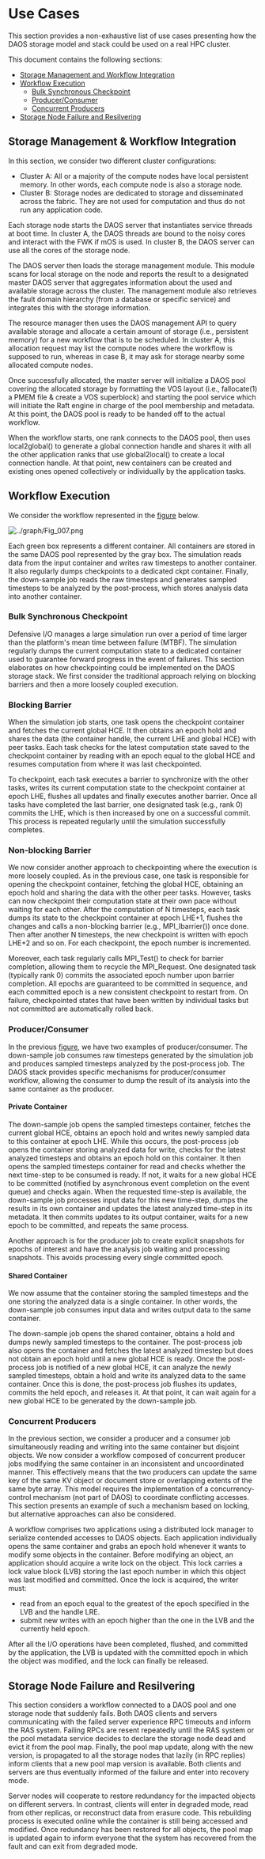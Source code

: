 # Use Cases

This section provides a non-exhaustive list of use cases presenting how the
DAOS storage model and stack could be used on a real HPC cluster.

This document contains the following sections:

- <a href="#61">Storage Management and Workflow Integration</a>
- <a href="#62">Workflow Execution</a>
  - <a href="#63">Bulk Synchronous Checkpoint</a>
  - <a href="#64">Producer/Consumer</a>
  - <a href="#65">Concurrent Producers</a>
- <a href="#66">Storage Node Failure and Resilvering</a>

<a id="61"></a>

## Storage Management & Workflow Integration

In this section, we consider two different cluster configurations:

- Cluster A: All or a majority of the compute nodes have local persistent
  memory. In other words, each compute node is also a storage node.
- Cluster B: Storage nodes are dedicated to storage and disseminated across
  the fabric. They are not used for computation and thus do not run any
  application code.

Each storage node starts the DAOS server that instantiates
service threads at boot time. In cluster A, the DAOS threads are bound to the noisy cores
and interact with the FWK if mOS is used. In cluster B, the DAOS server can
use all the cores of the storage node.

The DAOS server then loads the storage management module. This module scans
for local storage on the node and reports the result to a designated master
DAOS server that aggregates information about the used and available storage
across the cluster. The management module also retrieves the fault domain
hierarchy (from a database or specific service) and integrates this with the
storage information.

The resource manager then uses the DAOS management API to query available
storage and allocate a certain amount of storage (i.e., persistent memory)
for a new workflow that is to be scheduled. In cluster A, this allocation
request may list the compute nodes where the workflow is supposed to run,
whereas in case B, it may ask for storage nearby some allocated compute nodes.

Once successfully allocated, the master server will initialize a DAOS pool
covering the allocated storage by formatting the VOS layout (i.e., fallocate(1)
a PMEM file & create a VOS superblock) and starting the pool service which
will initiate the Raft engine in charge of the pool membership and metadata.
At this point, the DAOS pool is ready to be handed off to the actual workflow.

When the workflow starts, one rank connects to the DAOS pool, then uses
local2global() to generate a global connection handle and shares it with all
the other application ranks that use global2local() to create a local
connection handle. At that point, new containers can be created and existing
ones opened collectively or individually by the application tasks.

<a id="62"></a>

## Workflow Execution

We consider the workflow represented in the <a href="#6a">figure</a> below.

<a id="6a"></a>
![../graph/Fig_007.png](../graph/Fig_007.png "Example of a Scientific Workflow")

Each green box represents a different container. All containers are stored
in the same DAOS pool represented by the gray box. The simulation reads data
from the input container and writes raw timesteps to another container.
It also regularly dumps checkpoints to a dedicated ckpt container.
Finally, the down-sample job reads the raw timesteps and generates sampled timesteps
to be analyzed by the post-process, which stores analysis data into
another container.

<a id="63"></a>

### Bulk Synchronous Checkpoint

Defensive I/O manages a large simulation run over a period of time
larger than the platform's mean time between failure (MTBF). The simulation
regularly dumps the current computation state to a dedicated container used
to guarantee forward progress in the event of failures. This section
elaborates on how checkpointing could be implemented on the DAOS
storage stack. We first consider the traditional approach relying on
blocking barriers and then a more loosely coupled execution.

### Blocking Barrier

When the simulation job starts, one task opens the checkpoint container
and fetches the current global HCE. It then obtains an epoch hold and
shares the data (the container handle, the current LHE and global HCE)
with peer tasks. Each task checks for the latest computation state saved
to the checkpoint container by reading with an epoch equal to the global
HCE and resumes computation from where it was last checkpointed.

To checkpoint, each task executes a barrier to synchronize with the
other tasks, writes its current computation state to the checkpoint
container at epoch LHE, flushes all updates and finally executes another
barrier. Once all tasks have completed the last barrier, one designated
task (e.g., rank 0) commits the LHE, which is then increased by one on
a successful commit. This process is repeated regularly until the simulation
successfully completes.

### Non-blocking Barrier

We now consider another approach to checkpointing where the execution is
more loosely coupled. As in the previous case, one task is responsible for
opening the checkpoint container, fetching the global HCE, obtaining an
epoch hold and sharing the data with the other peer tasks.
However, tasks can now checkpoint their computation state at their own pace
without waiting for each other. After the computation of N timesteps,
each task dumps its state to the checkpoint container at epoch LHE+1,
flushes the changes and calls a non-blocking barrier (e.g., MPI_Ibarrier())
once done. Then after another N timesteps, the new checkpoint is written with
epoch LHE+2 and so on. For each checkpoint, the epoch number is incremented.

Moreover, each task regularly calls MPI_Test() to check for barrier
completion, allowing them to recycle the MPI_Request. One designated task (typically rank 0) commits the
associated epoch number upon barrier completion. All epochs are guaranteed to be committed in
sequence, and each committed epoch is a new consistent checkpoint to
restart from. On failure, checkpointed states that have been written by
individual tasks but not committed are automatically rolled back.

<a id="64"></a>

### Producer/Consumer

In the previous <a href="#6a">figure</a>, we have two examples of
producer/consumer. The down-sample job consumes raw timesteps generated
by the simulation job and produces sampled timesteps analyzed by the
post-process job. The DAOS stack provides specific mechanisms for
producer/consumer workflow, allowing the consumer to dump the
result of its analysis into the same container as the producer.

#### Private Container

The down-sample job opens the sampled timesteps container, fetches the
current global HCE, obtains an epoch hold and writes newly sampled data to
this container at epoch LHE. While this occurs, the post-process job
opens the container storing analyzed data for write, checks for the latest
analyzed timesteps and obtains an epoch hold on this container. It then
opens the sampled timesteps container for read and checks whether the next
time-step to be consumed is ready. If not, it waits for a new global HCE to
be committed (notified by asynchronous event completion on the event queue)
and checks again. When the requested time-step is available, the down-sample
job processes input data for this new time-step, dumps the results in its
own container and updates the latest analyzed time-step in its metadata.
It then commits updates to its output container, waits for a new
epoch to be committed, and repeats the same process.

Another approach is for the producer job to create explicit snapshots for
epochs of interest and have the analysis job waiting and processing
snapshots. This avoids processing every single committed epoch.

#### Shared Container

We now assume that the container storing the sampled timesteps and the one
storing the analyzed data is a single container. In other words, the
down-sample job consumes input data and writes output data to the same
container.

The down-sample job opens the shared container, obtains a hold and dumps
newly sampled timesteps to the container. The post-process job also
opens the container and fetches the latest analyzed timestep but does not
obtain an epoch hold until a new global HCE is ready. Once the post-process
job is notified of a new global HCE, it can analyze the newly sampled timesteps,
obtain a hold and write its analyzed data to the same container. Once this
is done, the post-process job flushes its updates, commits the held epoch, and
releases it. At that point, it can wait again for a new global
HCE to be generated by the down-sample job.

<a id="65"></a>

### Concurrent Producers

In the previous section, we consider a producer and a consumer job simultaneously
reading and writing into the same container but disjoint objects. We now
consider a workflow composed of concurrent producer jobs modifying the same
container in an inconsistent and uncoordinated manner. This effectively means
that the two producers can update the same key of the same KV object or
document store or overlapping extents of the same byte array. This model
requires the implementation of a concurrency-control mechanism (not part of
DAOS) to coordinate conflicting accesses. This section presents an example
of such a mechanism based on locking, but alternative approaches can also be
considered.

A workflow comprises two applications using a distributed lock manager
to serialize contended accesses to DAOS objects. Each application individually
opens the same container and grabs an epoch hold whenever it wants to modify
some objects in the container. Before modifying an object, an application
should acquire a write lock on the object. This lock carries a lock value
block (LVB) storing the last epoch number in which this object was last
modified and committed. Once the lock is acquired, the writer must:

- read from an epoch equal to the greatest of the epoch specified in the
  LVB and the handle LRE.
- submit new writes with an epoch higher than the one in the LVB and the
  currently held epoch.

After all the I/O operations have been completed, flushed, and committed by
the application, the LVB is updated with the committed epoch in which the
object was modified, and the lock can finally be released.

<a id="66"></a>

## Storage Node Failure and Resilvering

This section considers a workflow connected to a DAOS pool and one
storage node that suddenly fails. Both DAOS clients and servers communicating
with the failed server experience RPC timeouts and inform the RAS system.
Failing RPCs are resent repeatedly until the RAS system or the pool metadata
service decides to declare the storage node dead and evict it from
the pool map. Finally, the pool map update, along with the new version, is propagated
to all the storage nodes that lazily (in RPC replies) inform clients that a
new pool map version is available. Both clients and servers are thus
eventually informed of the failure and enter into recovery mode.

Server nodes will cooperate to restore redundancy for
the impacted objects on different servers. In contrast, clients will enter in degraded mode, read
from other replicas, or reconstruct data from erasure code. This rebuilding
process is executed online while the container is still being accessed and
modified. Once redundancy has been restored for all objects, the pool map is
updated again to inform everyone that the system has recovered from the fault
and can exit from degraded mode.
